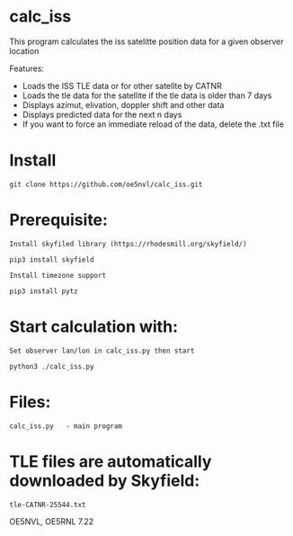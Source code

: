# calc_iss

This program calculates the iss satelitte position data for a given observer location

Features:

* Loads the ISS TLE data or for other satellte by CATNR 
* Loads the tle data for the satellite if the tle data is older than 7 days
* Displays azimut, elivation, doppler shift and other data
* Displays predicted data for the next n days 
* If you want to force an immediate reload of the data, delete the .txt file

# Install

```
git clone https://github.com/oe5nvl/calc_iss.git
```

# Prerequisite:

```
Install skyfiled library (https://rhodesmill.org/skyfield/)

pip3 install skyfield

Install timezone support

pip3 install pytz
```

# Start calculation with:

```
Set observer lan/lon in calc_iss.py then start

python3 ./calc_iss.py
```


# Files:
```
calc_iss.py   - main program
```

# TLE files are automatically downloaded by Skyfield:
```
tle-CATNR-25544.txt
```

OE5NVL, OE5RNL 7.22
